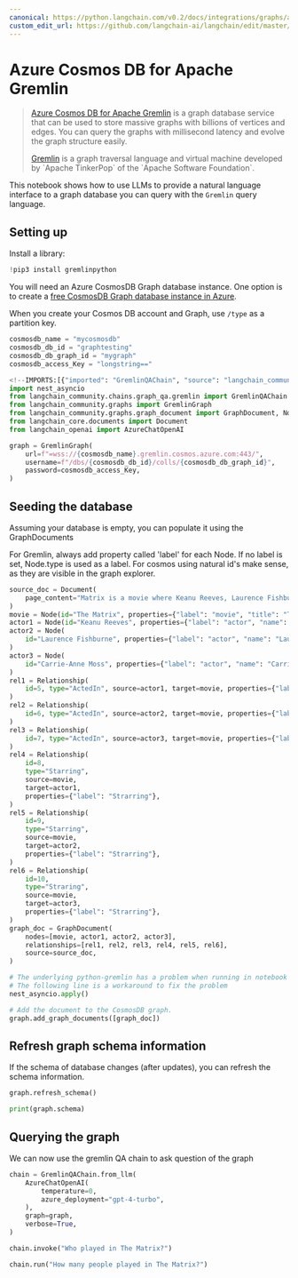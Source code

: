 ```yaml
---
canonical: https://python.langchain.com/v0.2/docs/integrations/graphs/azure_cosmosdb_gremlin/
custom_edit_url: https://github.com/langchain-ai/langchain/edit/master/docs/docs/integrations/graphs/azure_cosmosdb_gremlin.ipynb
---
```


# Azure Cosmos DB for Apache Gremlin

>[Azure Cosmos DB for Apache Gremlin](https://learn.microsoft.com/en-us/azure/cosmos-db/gremlin/introduction) is a graph database service that can be used to store massive graphs with billions of vertices and edges. You can query the graphs with millisecond latency and evolve the graph structure easily.
>
>[Gremlin](https://en.wikipedia.org/wiki/Gremlin_(query_language)) is a graph traversal language and virtual machine developed by `Apache TinkerPop` of the `Apache Software Foundation`.

This notebook shows how to use LLMs to provide a natural language interface to a graph database you can query with the `Gremlin` query language.

## Setting up

Install a library:


```python
!pip3 install gremlinpython
```

You will need an Azure CosmosDB Graph database instance. One option is to create a [free CosmosDB Graph database instance in Azure](https://learn.microsoft.com/en-us/azure/cosmos-db/free-tier). 

When you create your Cosmos DB account and Graph, use `/type` as a partition key.


```python
cosmosdb_name = "mycosmosdb"
cosmosdb_db_id = "graphtesting"
cosmosdb_db_graph_id = "mygraph"
cosmosdb_access_Key = "longstring=="
```


```python
<!--IMPORTS:[{"imported": "GremlinQAChain", "source": "langchain_community.chains.graph_qa.gremlin", "docs": "https://api.python.langchain.com/en/latest/chains/langchain_community.chains.graph_qa.gremlin.GremlinQAChain.html", "title": "Azure Cosmos DB for Apache Gremlin"}, {"imported": "GremlinGraph", "source": "langchain_community.graphs", "docs": "https://api.python.langchain.com/en/latest/graphs/langchain_community.graphs.gremlin_graph.GremlinGraph.html", "title": "Azure Cosmos DB for Apache Gremlin"}, {"imported": "GraphDocument", "source": "langchain_community.graphs.graph_document", "docs": "https://api.python.langchain.com/en/latest/graphs/langchain_community.graphs.graph_document.GraphDocument.html", "title": "Azure Cosmos DB for Apache Gremlin"}, {"imported": "Node", "source": "langchain_community.graphs.graph_document", "docs": "https://api.python.langchain.com/en/latest/graphs/langchain_community.graphs.graph_document.Node.html", "title": "Azure Cosmos DB for Apache Gremlin"}, {"imported": "Relationship", "source": "langchain_community.graphs.graph_document", "docs": "https://api.python.langchain.com/en/latest/graphs/langchain_community.graphs.graph_document.Relationship.html", "title": "Azure Cosmos DB for Apache Gremlin"}, {"imported": "Document", "source": "langchain_core.documents", "docs": "https://api.python.langchain.com/en/latest/documents/langchain_core.documents.base.Document.html", "title": "Azure Cosmos DB for Apache Gremlin"}, {"imported": "AzureChatOpenAI", "source": "langchain_openai", "docs": "https://api.python.langchain.com/en/latest/chat_models/langchain_openai.chat_models.azure.AzureChatOpenAI.html", "title": "Azure Cosmos DB for Apache Gremlin"}]-->
import nest_asyncio
from langchain_community.chains.graph_qa.gremlin import GremlinQAChain
from langchain_community.graphs import GremlinGraph
from langchain_community.graphs.graph_document import GraphDocument, Node, Relationship
from langchain_core.documents import Document
from langchain_openai import AzureChatOpenAI
```


```python
graph = GremlinGraph(
    url=f"=wss://{cosmosdb_name}.gremlin.cosmos.azure.com:443/",
    username=f"/dbs/{cosmosdb_db_id}/colls/{cosmosdb_db_graph_id}",
    password=cosmosdb_access_Key,
)
```

## Seeding the database

Assuming your database is empty, you can populate it using the GraphDocuments

For Gremlin, always add property called 'label' for each Node.
If no label is set, Node.type is used as a label.
For cosmos using natural id's make sense, as they are visible in the graph explorer.


```python
source_doc = Document(
    page_content="Matrix is a movie where Keanu Reeves, Laurence Fishburne and Carrie-Anne Moss acted."
)
movie = Node(id="The Matrix", properties={"label": "movie", "title": "The Matrix"})
actor1 = Node(id="Keanu Reeves", properties={"label": "actor", "name": "Keanu Reeves"})
actor2 = Node(
    id="Laurence Fishburne", properties={"label": "actor", "name": "Laurence Fishburne"}
)
actor3 = Node(
    id="Carrie-Anne Moss", properties={"label": "actor", "name": "Carrie-Anne Moss"}
)
rel1 = Relationship(
    id=5, type="ActedIn", source=actor1, target=movie, properties={"label": "ActedIn"}
)
rel2 = Relationship(
    id=6, type="ActedIn", source=actor2, target=movie, properties={"label": "ActedIn"}
)
rel3 = Relationship(
    id=7, type="ActedIn", source=actor3, target=movie, properties={"label": "ActedIn"}
)
rel4 = Relationship(
    id=8,
    type="Starring",
    source=movie,
    target=actor1,
    properties={"label": "Strarring"},
)
rel5 = Relationship(
    id=9,
    type="Starring",
    source=movie,
    target=actor2,
    properties={"label": "Strarring"},
)
rel6 = Relationship(
    id=10,
    type="Straring",
    source=movie,
    target=actor3,
    properties={"label": "Strarring"},
)
graph_doc = GraphDocument(
    nodes=[movie, actor1, actor2, actor3],
    relationships=[rel1, rel2, rel3, rel4, rel5, rel6],
    source=source_doc,
)
```


```python
# The underlying python-gremlin has a problem when running in notebook
# The following line is a workaround to fix the problem
nest_asyncio.apply()

# Add the document to the CosmosDB graph.
graph.add_graph_documents([graph_doc])
```

## Refresh graph schema information
If the schema of database changes (after updates), you can refresh the schema information.



```python
graph.refresh_schema()
```


```python
print(graph.schema)
```

## Querying the graph

We can now use the gremlin QA chain to ask question of the graph


```python
chain = GremlinQAChain.from_llm(
    AzureChatOpenAI(
        temperature=0,
        azure_deployment="gpt-4-turbo",
    ),
    graph=graph,
    verbose=True,
)
```


```python
chain.invoke("Who played in The Matrix?")
```


```python
chain.run("How many people played in The Matrix?")
```
